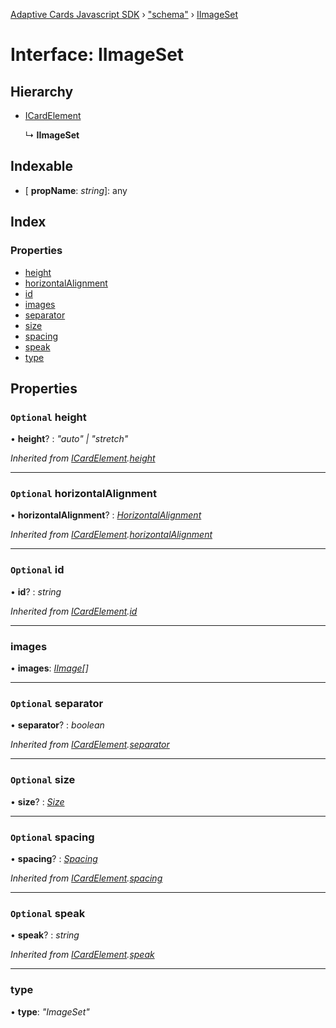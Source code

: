 [Adaptive Cards Javascript SDK](../README.md) › ["schema"](../modules/_schema_.md) › [IImageSet](_schema_.iimageset.md)

# Interface: IImageSet

## Hierarchy

* [ICardElement](_schema_.icardelement.md)

  ↳ **IImageSet**

## Indexable

* \[ **propName**: *string*\]: any

## Index

### Properties

* [height](_schema_.iimageset.md#optional-height)
* [horizontalAlignment](_schema_.iimageset.md#optional-horizontalalignment)
* [id](_schema_.iimageset.md#optional-id)
* [images](_schema_.iimageset.md#images)
* [separator](_schema_.iimageset.md#optional-separator)
* [size](_schema_.iimageset.md#optional-size)
* [spacing](_schema_.iimageset.md#optional-spacing)
* [speak](_schema_.iimageset.md#optional-speak)
* [type](_schema_.iimageset.md#type)

## Properties

### `Optional` height

• **height**? : *"auto" | "stretch"*

*Inherited from [ICardElement](_schema_.icardelement.md).[height](_schema_.icardelement.md#optional-height)*

___

### `Optional` horizontalAlignment

• **horizontalAlignment**? : *[HorizontalAlignment](../modules/_schema_.md#horizontalalignment)*

*Inherited from [ICardElement](_schema_.icardelement.md).[horizontalAlignment](_schema_.icardelement.md#optional-horizontalalignment)*

___

### `Optional` id

• **id**? : *string*

*Inherited from [ICardElement](_schema_.icardelement.md).[id](_schema_.icardelement.md#optional-id)*

___

###  images

• **images**: *[IImage](_schema_.iimage.md)[]*

___

### `Optional` separator

• **separator**? : *boolean*

*Inherited from [ICardElement](_schema_.icardelement.md).[separator](_schema_.icardelement.md#optional-separator)*

___

### `Optional` size

• **size**? : *[Size](../modules/_schema_.md#size)*

___

### `Optional` spacing

• **spacing**? : *[Spacing](../modules/_schema_.md#spacing)*

*Inherited from [ICardElement](_schema_.icardelement.md).[spacing](_schema_.icardelement.md#optional-spacing)*

___

### `Optional` speak

• **speak**? : *string*

*Inherited from [ICardElement](_schema_.icardelement.md).[speak](_schema_.icardelement.md#optional-speak)*

___

###  type

• **type**: *"ImageSet"*
